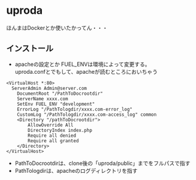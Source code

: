                                                                                                                                                                                                               
# uproda
ほんまはDockerとか使いたかってん・・・
## インストール
- apacheの設定とか
FUEL_ENVは環境によって変更する。  
uproda.confとでもして、apacheが読むところにおいちゃう
```
<VirtualHost *:80>
  ServerAdmin Admin@server.com
    DocumentRoot "/PathToDocrootdir"
    ServerName xxxx.com
    SetEnv FUEL_ENV "development"
    ErrorLog "/PathTologdir/xxxx.com-error_log"
    CustomLog "/PathTologdir/xxxx.com-access_log" common
    <Directory "/pathToDocrootdir">
        AllowOverride All 
        DirectoryIndex index.php
        Require all denied
        Require all granted
    </Directory>
</VirtualHost>
```
- PathToDocrootdirは、clone後の「uproda/public」までをフルパスで指す
- PathTologdirは、apacheのログディレクトリを指す
